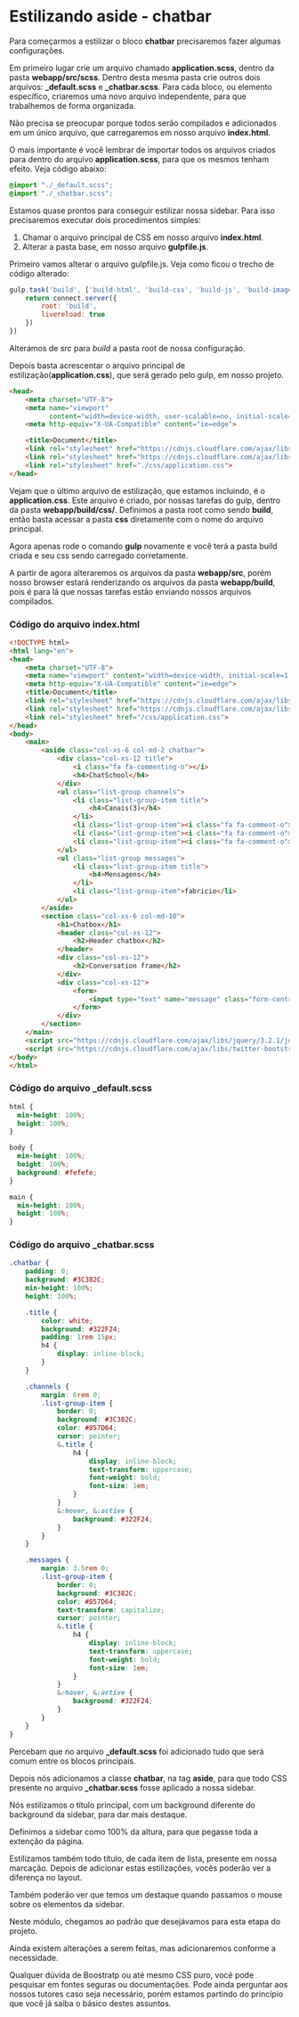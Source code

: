 # Estilizando aside - chatbar

Para começarmos a estilizar o bloco **chatbar** precisaremos fazer algumas configurações.

Em primeiro lugar crie um arquivo chamado **application.scss**, dentro da pasta **webapp/src/scss**. Dentro desta mesma pasta crie outros dois arquivos: **\_default.scss** e **\_chatbar.scss**. Para cada bloco, ou elemento específico, criaremos uma novo arquivo independente, para que trabalhemos de forma organizada.

Não precisa se preocupar porque todos serão compilados e adicionados em um único arquivo, que carregaremos em nosso arquivo **index.html**.

O mais importante é você lembrar de importar todos os arquivos criados para dentro do arquivo **application.scss**, para que os mesmos tenham efeito. Veja código abaixo:

```css
@import "./_default.scss";
@import "./_chatbar.scss";
```

Estamos quase prontos para conseguir estilizar nossa sidebar. Para isso precisaremos executar dois procedimentos simples:

1. Chamar o arquivo principal de CSS em nosso arquivo **index.html**.
2. Alterar a pasta base, em nosso arquivo **gulpfile.js**.

Primeiro vamos alterar o arquivo gulpfile.js. Veja como ficou o trecho de código alterado:

```js
gulp.task('build', ['build-html', 'build-css', 'build-js', 'build-images', 'build-fonts'], () => {
    return connect.server({
        root: 'build',
        livereload: true
    })
})
```

Alteramos de *src* para *build* a pasta root de nossa configuração.

Depois basta acrescentar o arquivo principal de estilização(**application.css**), que será gerado pelo gulp, em nosso projeto.

```html
<head>
    <meta charset="UTF-8">
    <meta name="viewport"
          content="width=device-width, user-scalable=no, initial-scale=1.0, maximum-scale=1.0, minimum-scale=1.0">
    <meta http-equiv="X-UA-Compatible" content="ie=edge">

    <title>Document</title>
    <link rel="stylesheet" href="https://cdnjs.cloudflare.com/ajax/libs/twitter-bootstrap/3.3.7/css/bootstrap.min.css">
    <link rel="stylesheet" href="https://cdnjs.cloudflare.com/ajax/libs/font-awesome/4.7.0/css/font-awesome.css">
    <link rel="stylesheet" href="./css/application.css">
</head>
```

Vejam que o último arquivo de estilização, que estamos incluindo, é o **application.css**. Este arquivo é criado, por nossas tarefas do gulp, dentro da pasta **webapp/build/css/**. Definimos a pasta root como sendo **build**, então basta acessar a pasta **css** diretamente com o nome do arquivo principal.

Agora apenas rode o comando **gulp** novamente e você terá a pasta build criada e seu css sendo carregado corretamente.

A partir de agora alteraremos os arquivos da pasta **webapp/src**, porém nosso browser estará renderizando os arquivos da pasta **webapp/build**, pois é para lá que nossas tarefas estão enviando nossos arquivos compilados.

### Código do arquivo index.html

```html
<!DOCTYPE html>
<html lang="en">
<head>
    <meta charset="UTF-8">
    <meta name="viewport" content="width=device-width, initial-scale=1.0">
    <meta http-equiv="X-UA-Compatible" content="ie=edge">
    <title>Document</title>
    <link rel="stylesheet" href="https://cdnjs.cloudflare.com/ajax/libs/twitter-bootstrap/3.3.7/css/bootstrap.min.css">
    <link rel="stylesheet" href="https://cdnjs.cloudflare.com/ajax/libs/font-awesome/4.7.0/css/font-awesome.min.css">
    <link rel="stylesheet" href="/css/application.css">
</head>
<body>
    <main>
        <aside class="col-xs-6 col-md-2 chatbar">
            <div class="col-xs-12 title">
                <i class="fa fa-commenting-o"></i>
                <h4>ChatSchool</h4>
            </div>
            <ul class="list-group channels">
                <li class="list-group-item title">
                    <h4>Canais(3)</h4>
                </li>
                <li class="list-group-item"><i class="fa fa-comment-o"></i> Canal 1</li>
                <li class="list-group-item"><i class="fa fa-comment-o"></i> Canal 2</li>
                <li class="list-group-item"><i class="fa fa-comment-o"></i> Canal 3</li>
            </ul>
            <ul class="list-group messages">
                <li class="list-group-item title">
                    <h4>Mensagens</h4>
                </li>
                <li class="list-group-item">fabricio</li>
            </ul>
        </aside>
	    <section class="col-xs-6 col-md-10">
	        <h1>Chatbox</h1>
	        <header class="col-xs-12">
	            <h2>Header chatbox</h2>
	        </header>
	        <div class="col-xs-12">
	            <h2>Conversation frame</h2>
	        </div>
	        <div class="col-xs-12">
	            <form>
	                <input type="text" name="message" class="form-control" placeholder="Type your message here">
	            </form>
	        </div>
	    </section>
    </main>
    <script src="https://cdnjs.cloudflare.com/ajax/libs/jquery/3.2.1/jquery.min.js"></script>
    <script src="https://cdnjs.cloudflare.com/ajax/libs/twitter-bootstrap/3.3.7/js/bootstrap.min.js"></script>
</body>
</html>
```

### Código do arquivo _default.scss

```css
html {
  min-height: 100%;
  height: 100%;
}

body {
  min-height: 100%;
  height: 100%;
  background: #fefefe;
}

main {
  min-height: 100%;
  height: 100%;
}
```

### Código do arquivo _chatbar.scss

```css
.chatbar {
	padding: 0;
	background: #3C382C;
	min-height: 100%;
	height: 100%;

	.title {
		color: white;
		background: #322F24;
		padding: 1rem 15px;
		h4 {
			display: inline-block;
		}
	}

	.channels {
		margin: 6rem 0;
		.list-group-item {
			border: 0;
			background: #3C382C;
			color: #857D64;
			cursor: pointer;
			&.title {
				h4 {
					display: inline-block;
					text-transform: uppercase;
					font-weight: bold;
					font-size: 1em;
				}
			}
			&:hover, &:active {
				background: #322F24;
			}
		}
	}

	.messages {
		margin: 3.5rem 0;
		.list-group-item {
			border: 0;
			background: #3C382C;
			color: #857D64;
			text-transform: capitalize;
			cursor: pointer;
			&.title {
				h4 {
					display: inline-block;
					text-transform: uppercase;
					font-weight: bold;
					font-size: 1em;
				}
			}
			&:hover, &:active {
				background: #322F24;
			}
		}
	}
}
```

Percebam que no arquivo **_default.scss** foi adicionado tudo que será comum entre os blocos principais.

Depois nós adicionamos a classe **chatbar**, na tag **aside**, para que todo CSS presente no arquivo **_chatbar.scss** fosse aplicado a nossa sidebar. 

Nós estilizamos o título principal, com um background diferente do background da sidebar, para dar mais destaque.

Definimos a sidebar como 100% da altura, para que pegasse toda a extenção da página.

Estilizamos também todo título, de cada item de lista, presente em nossa marcação. Depois de adicionar estas estilizações, vocês poderão ver a diferença no layout.

Também poderão ver que temos um destaque quando passamos o mouse sobre os elementos da sidebar.

Neste módulo, chegamos ao padrão que desejávamos para esta etapa do projeto.

Ainda existem alterações a serem feitas, mas adicionaremos conforme a necessidade.

Qualquer dúvida de Boostratp ou até mesmo CSS puro, você pode pesquisar em fontes seguras ou documentações. Pode ainda perguntar aos nossos tutores caso seja necessário, porém estamos partindo do princípio que você já saiba o básico destes assuntos.